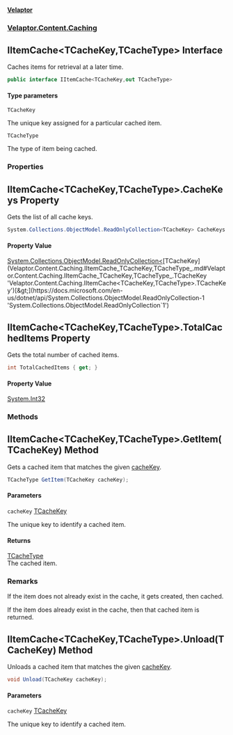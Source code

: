 #### [Velaptor](index.md 'index')
### [Velaptor.Content.Caching](Velaptor.Content.Caching.md 'Velaptor.Content.Caching')

## IItemCache<TCacheKey,TCacheType> Interface

Caches items for retrieval at a later time.

```csharp
public interface IItemCache<TCacheKey,out TCacheType>
```
#### Type parameters

<a name='Velaptor.Content.Caching.IItemCache_TCacheKey,TCacheType_.TCacheKey'></a>

`TCacheKey`

The unique key assigned for a particular cached item.

<a name='Velaptor.Content.Caching.IItemCache_TCacheKey,TCacheType_.TCacheType'></a>

`TCacheType`

The type of item being cached.
### Properties

<a name='Velaptor.Content.Caching.IItemCache_TCacheKey,TCacheType_.CacheKeys'></a>

## IItemCache<TCacheKey,TCacheType>.CacheKeys Property

Gets the list of all cache keys.

```csharp
System.Collections.ObjectModel.ReadOnlyCollection<TCacheKey> CacheKeys { get; }
```

#### Property Value
[System.Collections.ObjectModel.ReadOnlyCollection&lt;](https://docs.microsoft.com/en-us/dotnet/api/System.Collections.ObjectModel.ReadOnlyCollection-1 'System.Collections.ObjectModel.ReadOnlyCollection`1')[TCacheKey](Velaptor.Content.Caching.IItemCache_TCacheKey,TCacheType_.md#Velaptor.Content.Caching.IItemCache_TCacheKey,TCacheType_.TCacheKey 'Velaptor.Content.Caching.IItemCache<TCacheKey,TCacheType>.TCacheKey')[&gt;](https://docs.microsoft.com/en-us/dotnet/api/System.Collections.ObjectModel.ReadOnlyCollection-1 'System.Collections.ObjectModel.ReadOnlyCollection`1')

<a name='Velaptor.Content.Caching.IItemCache_TCacheKey,TCacheType_.TotalCachedItems'></a>

## IItemCache<TCacheKey,TCacheType>.TotalCachedItems Property

Gets the total number of cached items.

```csharp
int TotalCachedItems { get; }
```

#### Property Value
[System.Int32](https://docs.microsoft.com/en-us/dotnet/api/System.Int32 'System.Int32')
### Methods

<a name='Velaptor.Content.Caching.IItemCache_TCacheKey,TCacheType_.GetItem(TCacheKey)'></a>

## IItemCache<TCacheKey,TCacheType>.GetItem(TCacheKey) Method

Gets a cached item that matches the given [cacheKey](Velaptor.Content.Caching.IItemCache_TCacheKey,TCacheType_.md#Velaptor.Content.Caching.IItemCache_TCacheKey,TCacheType_.GetItem(TCacheKey).cacheKey 'Velaptor.Content.Caching.IItemCache<TCacheKey,TCacheType>.GetItem(TCacheKey).cacheKey').

```csharp
TCacheType GetItem(TCacheKey cacheKey);
```
#### Parameters

<a name='Velaptor.Content.Caching.IItemCache_TCacheKey,TCacheType_.GetItem(TCacheKey).cacheKey'></a>

`cacheKey` [TCacheKey](Velaptor.Content.Caching.IItemCache_TCacheKey,TCacheType_.md#Velaptor.Content.Caching.IItemCache_TCacheKey,TCacheType_.TCacheKey 'Velaptor.Content.Caching.IItemCache<TCacheKey,TCacheType>.TCacheKey')

The unique key to identify a cached item.

#### Returns
[TCacheType](Velaptor.Content.Caching.IItemCache_TCacheKey,TCacheType_.md#Velaptor.Content.Caching.IItemCache_TCacheKey,TCacheType_.TCacheType 'Velaptor.Content.Caching.IItemCache<TCacheKey,TCacheType>.TCacheType')  
The cached item.

### Remarks
  
If the item does not already exist in the cache, it gets created, then cached.  
  
If the item does already exist in the cache, then that cached item is returned.

<a name='Velaptor.Content.Caching.IItemCache_TCacheKey,TCacheType_.Unload(TCacheKey)'></a>

## IItemCache<TCacheKey,TCacheType>.Unload(TCacheKey) Method

Unloads a cached item that matches the given [cacheKey](Velaptor.Content.Caching.IItemCache_TCacheKey,TCacheType_.md#Velaptor.Content.Caching.IItemCache_TCacheKey,TCacheType_.Unload(TCacheKey).cacheKey 'Velaptor.Content.Caching.IItemCache<TCacheKey,TCacheType>.Unload(TCacheKey).cacheKey').

```csharp
void Unload(TCacheKey cacheKey);
```
#### Parameters

<a name='Velaptor.Content.Caching.IItemCache_TCacheKey,TCacheType_.Unload(TCacheKey).cacheKey'></a>

`cacheKey` [TCacheKey](Velaptor.Content.Caching.IItemCache_TCacheKey,TCacheType_.md#Velaptor.Content.Caching.IItemCache_TCacheKey,TCacheType_.TCacheKey 'Velaptor.Content.Caching.IItemCache<TCacheKey,TCacheType>.TCacheKey')

The unique key to identify a cached item.